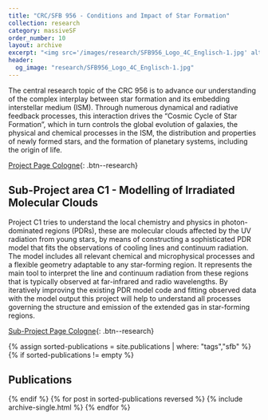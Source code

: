 ```yaml
---
title: "CRC/SFB 956 - Conditions and Impact of Star Formation"
collection: research
category: massiveSF
order_number: 10
layout: archive
excerpt: "<img src='/images/research/SFB956_Logo_4C_Englisch-1.jpg' alt=''>"
header:
  og_image: "research/SFB956_Logo_4C_Englisch-1.jpg"
---
```


The central research topic of the CRC 956 is to advance our understanding of the complex interplay between star formation and its embedding interstellar medium (ISM). Through numerous dynamical and radiative feedback processes, this interaction drives the “Cosmic Cycle of Star Formation”, which in turn controls the global evolution of galaxies, the physical and chemical processes in the ISM, the distribution and properties of newly formed stars, and the formation of planetary systems, including the origin of life.

[Project Page Cologne](https://www.sfb956.de/){: .btn--research}

## Sub-Project area C1 - Modelling of Irradiated Molecular Clouds

Project C1 tries to understand the local chemistry and physics in photon-dominated regions (PDRs), these are molecular clouds affected by the UV radiation from young stars, by means of constructing a sophisticated PDR model that fits the observations of cooling lines and continuum radiation. The model includes all relevant chemical and microphysical processes and a flexible geometry adaptable to any star-forming region. It represents the main tool to interpret the line and continuum radiation from these regions that is typically observed at far-infrared and radio wavelengths. By iteratively improving the existing PDR model code and fitting observed data with the model output this project will help to understand all processes governing the structure and emission of the extended gas in star-forming regions.

[Sub-Project Page Cologne](https://www.sfb956.de/project/c1){: .btn--research}


{% assign sorted-publications = site.publications | where: "tags","sfb" %}
{% if sorted-publications != empty %}
## Publications
{% endif %}
{% for post in sorted-publications reversed %}
    {% include archive-single.html %}
{% endfor %}
